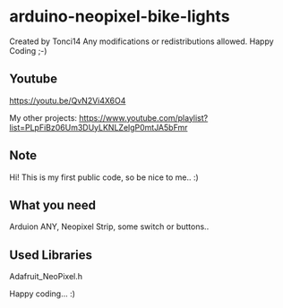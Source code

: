 # arduino-neopixel-bike-lights
Created by Tonci14
Any modifications or redistributions allowed. Happy Coding ;-)

## Youtube
https://youtu.be/QvN2Vi4X6O4

My other projects:
https://www.youtube.com/playlist?list=PLpFiBz06Um3DUyLKNLZelgP0mtJA5bFmr

## Note
Hi! This is my first public code, so be nice to me.. :)

## What you need
Arduion ANY, Neopixel Strip, some switch or buttons..

## Used Libraries
Adafruit_NeoPixel.h

Happy coding... :)
